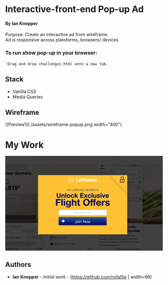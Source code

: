 # Interactive-front-end Pop-up Ad
#### By Ian Knepper


Purpose: Create an interactive ad from wireframe.<br>
Ad is responsive across platoforms, browsers/ devices<br>

### To run show pop-up in your browser:
```
`Drag and drop challenge1.html onto a new tab.
```


## Stack
* Vanilla CSS
* Media Queries

## Wireframe
![Preview1](./assets/wireframe-popup.png width="400")

# My Work
![Preview1](./assets/my-pop-up.png)

## Authors

* **Ian Knepper** - *Initial work* - (https://github.com/rollaflip | width=66)

